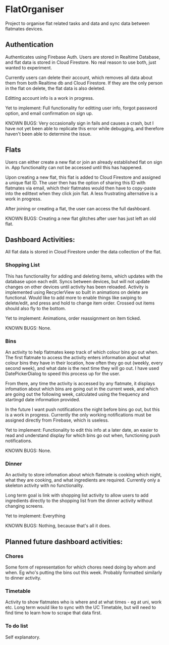 # FlatOrganiser
Project to organise flat related tasks and data and sync data between flatmates devices.

## Authentication
Authenticates using Firebase Auth. Users are stored in Realtime Database, and flat data is stored in Cloud Firestore. No real reason to use both, just wanted to experiment.

Currently users can delete their account, which removes all data about them from both Realtime db and Cloud Firestore. If they are the only person in the flat on delete, the flat data is also deleted.

Editting account info is a work in progress.

Yet to implement: Full functionality for editting user info, forgot password option, and email confirmation on sign up.

KNOWN BUGS: Very occasionally sign in fails and causes a crash, but I have not yet been able to replicate this error while debugging, and therefore haven't been able to determine the issue.

## Flats
Users can either create a new flat or join an already established flat on sign in. App functionality can not be accessed until this has happened.

Upon creating a new flat, this flat is added to Cloud Firestore and assigned a unique flat ID. The user then has the option of sharing this ID with flatmates via email, which their flatmates would then have to copy-paste into the edittext when they click join flat. A less frustrating alternative is a work in progress.

After joining or creating a flat, the user can access the full dashboard.

KNOWN BUGS: Creating a new flat glitches after user has just left an old flat.

## Dashboard Activities:
All flat data is stored in Cloud Firestore under the data collection of the flat.

### Shopping List
This has functionality for adding and deleting items, which updates with the database upon each edit. Syncs between devices, but will not update changes on other devices until activity has been reloaded. Activity is implemented using RecyclerView so built in animations on delete are functional. Would like to add more to enable things like swiping to delete/edit, and press and hold to change item order. Crossed out items should also fly to the bottom.

Yet to implement: Animations, order reassignment on item ticked.

KNOWN BUGS: None.

### Bins
An activity to help flatmates keep track of which colour bins go out when. The first flatmate to access the activity enters information about what colour bins they have in their location, how often they go out (weekly, every second week), and what date is the next time they will go out. I have used DatePickerDialog to speed this process up for the user.

From there, any time the activity is accessed by any flatmate, it displays infomation about which bins are going out in the current week, and which are going out the following week, calculated using the frequency and startingd date information provided.

In the future I want push notifications the night before bins go out, but this is a work in progress. Currently the only working notifications must be assigned directly from Firebase, which is useless.

Yet to implement: Functionality to edit this info at a later date, an easier to read and understand display for which bins go out when, functioning push notifications.

KNOWN BUGS: None.

### Dinner
An activity to store infomation about which flatmate is cooking which night, what they are cooking, and what ingredients are required. Currently only a skeleton activity with no functionality.

Long term goal is link with shopping list activity to allow users to add ingredients directly to the shopping list from the dinner activity without changing screens.

Yet to implement: Everything

KNOWN BUGS: Nothing, because that's all it does.


## Planned future dashboard activities:

### Chores
Some form of representation for which chores need doing by whom and when. Eg who's putting the bins out this week. Probably formatted similarly to dinner activity.

### Timetable
Activity to show flatmates who is where and at what times - eg at uni, work etc. Long term would like to sync with the UC Timetable, but will need to find time to learn how to scrape that data first.

### To do list
Self explanatory.
